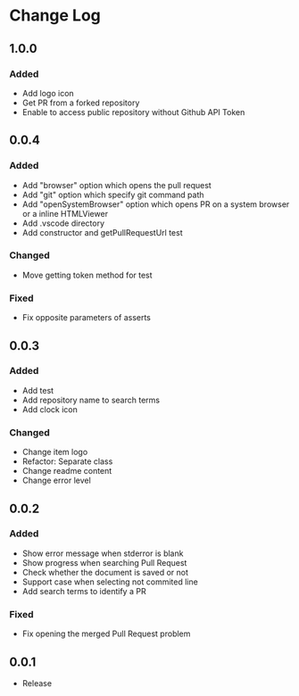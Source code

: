 # Change Log

## 1.0.0

### Added
- Add logo icon
- Get PR from a forked repository
- Enable to access public repository without Github API Token

## 0.0.4

### Added
- Add "browser" option which opens the pull request 
- Add "git" option which specify git command path
- Add "openSystemBrowser" option which opens PR on a system browser or a inline HTMLViewer
- Add .vscode directory
- Add constructor and getPullRequestUrl test

### Changed
- Move getting token method for test

### Fixed
- Fix opposite parameters of asserts

## 0.0.3

### Added
- Add test
- Add repository name to search terms
- Add clock icon

### Changed
- Change item logo
- Refactor: Separate class
- Change readme content
- Change error level

## 0.0.2

### Added
- Show error message when stderror is blank
- Show progress when searching Pull Request
- Check whether the document is saved or not
- Support case when selecting not commited line
- Add search terms to identify a PR

### Fixed
- Fix opening the merged Pull Request problem

## 0.0.1
- Release
